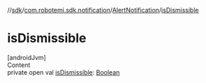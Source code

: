 //[sdk](../../../index.md)/[com.robotemi.sdk.notification](../index.md)/[AlertNotification](index.md)/[isDismissible](is-dismissible.md)



# isDismissible  
[androidJvm]  
Content  
private open val [isDismissible](is-dismissible.md): [Boolean](https://kotlinlang.org/api/latest/jvm/stdlib/kotlin/-boolean/index.html)  



